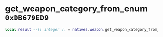 # get_weapon_category_from_enum `0xDB679ED9`

```lua
local result --[[ integer ]] = natives.weapon.get_weapon_category_from_enum(_unk0 --[[ integer ]])
```